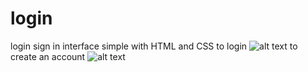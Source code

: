 # login
login sign in interface simple with HTML and CSS to login
 ![alt text]( https://user-images.githubusercontent.com/23188047/100784463-e5d89280-3417-11eb-8550-80244adca070.png )
to create an account
![alt text]( https://user-images.githubusercontent.com/23188047/100784471-e83aec80-3417-11eb-9947-7b4f60de02eb.png )

 

